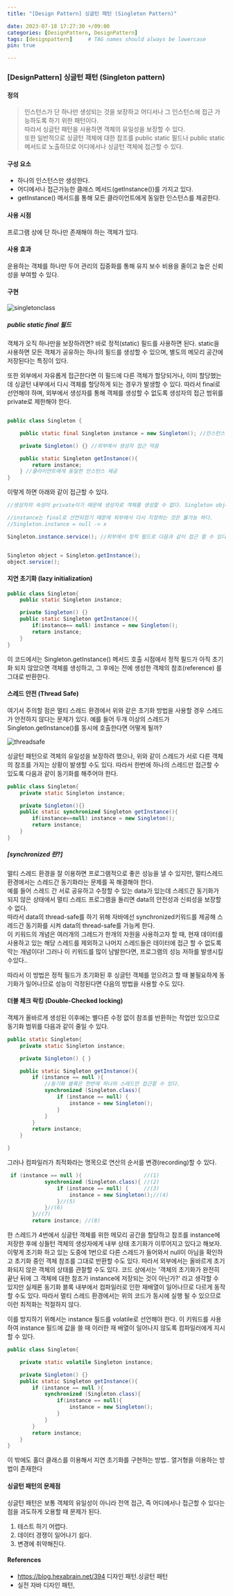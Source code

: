 ```yaml
---
title: "[Design Pattern] 싱글턴 패턴 (Singleton Pattern)"

date: 2023-07-18 17:27:30 +/09:00
categories: [DesignPattern, DesignPattern]
tags: [designpattern]     # TAG names should always be lowercase
pin: true

---
```


### [DesignPattern] 싱글턴 패턴 (Singleton pattern)  

#### 정의  
>인스턴스가 단 하나만 생성되는 것을 보장하고 어디서나 그 인스턴스에 접근 가능하도록 하기 위한 패턴이다.  
>따라서 싱글턴 패턴을 사용하면 객체의 유일성을 보장할 수 있다.  
>또한 일반적으로 싱글턴 객체에 대한 참조를 public static 필드나 public static 메서드로 노출하므로 어디에서나 싱글턴 객체에 접근할 수 있다.  


#### 구성 요소

* 하나의 인스턴스만 생성한다.
* 어디에서나 접근가능한 클래스 메서드(getInstance())를 가지고 있다.  
* getInstance() 메서드를 통해 모든 클라이언트에게 동일한 인스턴스를 제공한다.  

#### 사용 시점
프로그램 상에 단 하나만 존재해야 하는 객체가 있다.  
#### 사용 효과  
운용하는 객체를 하나만 두어 관리의 집중화를 통해 유지 보수 비용을 줄이고 높은 신뢰성을 부여할 수 있다.  

#### 구현  

![singletonclass](/assets/img/singleton.png)

##### public static final 필드  
객체가 오직 하나만을 보장하려면? 바로 정적(static) 필드를 사용하면 된다. static을 사용하면 모든 객체가 공유하는 하나의 필드를 생성할 수 있으며, 별도의 메모리 공간에 저장된다는 특징이 있다.  

또한 외부에서 자유롭게 접근한다면 이 필드에 다른 객체가 할당되거나, 이미 할당했는데 싱글턴 내부에서 다시 객체를 할당하게 되는 경우가 발생할 수 있다. 따라서 final로 선언해야 하며, 외부에서 생성자를 통해 객체를 생성할 수 없도록 생성자의 접근 범위를 private로 제한해야 한다. 

```java

public class Singleton {

    public static final Singleton instance = new Singleton(); //인스턴스 하나만 생성

    private Singleton() {} //외부에서 생성자 접근 막음

    public static Singleton getInstance(){
        return instance;
    } //클라이언트에게 동일한 인스턴스 제공
}

```  
이렇게 하면 아래와 같이 접근할 수 있다.
```java
//생성자의 속성이 private이기 때문에 생성자로 객체를 생성할 수 없다. Singleton object = new Singleton(); -> x

//instance는 final로 선언되었기 때문에 외부에서 다시 지정하는 것은 불가능 하다.  
//Singleton.instance = null -> x

Singleton.instance.service(); //외부에서 정적 필드로 다음과 같이 접근 할 수 있다.


Singleton object = Singleton.getInstance();
object.service();

```
#### 지연 초기화 (lazy initialization)
```java
public class Singleton{ 
    public static Singleton instance;

    private Singleton() {}
    public static Singleton getInstance(){
        if(instance== null) instance = new Singleton();
        return instance;
    }
}
```
이 코드에서는 Singleton.getInstance() 메서드 호출 시점에서 정적 필드가 아직 초기화 되지 않았으면 객체를 생성하고, 그 후에는 전에 생성한 객체의 참조(reference) 를 그대로 반환한다.

#### 스레드 안전 (Thread Safe)
여기서 주의할 점은 멀티 스레드 환경에서 위와 같은 초기화 방법을 사용할 경우 스레드가 안전하지 않다는 문제가 있다. 예를 들어 두개 이상의 스레드가 Singleton.getInstance()를 동시에 호출한다면 어떻게 될까?

![threadsafe](/assets/img/threadsafe.jpg)


싱글턴 패턴으로 객체의 유일성을 보장하려 했으나, 위와 같이 스레드가 서로 다른 객체의 참조를 가지는 상황이 발생할 수도 있다. 따라서 한번에 하나의 스레드만 접근할 수 있도록 다음과 같이 동기화를 해주어야 한다. 

```java
public class Singleton{
    private static Singleton instance;

    private Singleton(){}
    public static synchronized Singleton getInstance(){
        if(instance==null) instance = new Singleton();
        return instance;
    }
}
```

##### [synchronized 란?]  

멀티 스레드 환경을 잘 이용하면 프로그램적으로 좋은 성능을 낼 수 있지만, 멀티스레드 환경에서는 스레드간 동기화라는 문제를 꼭 해결해야 한다.  
예를 들어 스레드 간 서로 공유하고 수정할 수 있는 data가 있는데 스레드간 동기화가 되지 않은 상태에서 멀티 스레드 프로그램을 돌리면 data의 안전성과 신뢰성을 보장할 수 없다.  
따라서 data의 thread-safe를 하기 위해 자바에선 synchronized키워드를 제공해 스레드간 동기화를 시켜 data의 thread-safe를 가능케 한다.  
이 키워드의 개념은 여러개의 그레드가 한개의 자원을 사용하고자 할 때, 현재 데이터를 사용하고 있는 해당 스레드를 제외하고 나머지 스레드들은 데이터에 접근 할 수 없도록 막는 개념이다! 그러나 이 키워드를 많이 남발한다면, 프로그램의 성능 저하를 발생시킬 수있다..


따라서 이 방법은 정적 필드가 초기화된 후 싱글턴 객체를 얻으려고 할 때 불필요하게 동기화가 일어나므로 성능이 걱정된다면 다음의 방법을 사용할 수도 있다.  


#### 더블 체크 락킹 (Double-Checked locking)
객체가 올바르게 생성된 이후에는 별다른 수정 없이 참조를 반환하는 작업만 있으므로 동기화 범위를 다음과 같이 줄일 수 있다.

```java
public static Singleton{
    private static Singleton instance;

    private Singleton() { }

    public static Singleton getInstance(){
        if (instance == null ){
            //동기화 블록은 한번에 하나의 스레드만 접근할 수 있다.
            synchronized (Singleton.class){
                if (instance == null) {
                    instance = new Singleton();
                }
            }
        }
        return instance;
    }

}
```
그러나 컴파일러가 최적화라는 명목으로 연산의 순서를 변경(recording)할 수 있다.

```java
 if (instance == null ){                    //(1)
            synchronized (Singleton.class){ //(2)
                if (instance == null) {     //(3)
                    instance = new Singleton();//(4)
                }//(5)
            }//(6)
        }//(7)
        return instance; //(8)

```
한 스레드가 4번에서 싱글턴 객체를 위한 메모리 공간을 할당하고 참조를 instance에 저장한 후에 싱들턴 객체의 생성자에게 내부 상태 초기화가 이루어지고 있다고 해보자. 이렇게 초기화 하고 있는 도중에 1번으로 다른 스레드가 들어와서 null이 아님을 확인하고 초기화 중인 객체 참조를 그대로 반환할 수도 있다. 따라서 외부에서는 올바르게 초기화되지 않은 객체의 상태를 관찰할 수도 있다. 코드 상에서는 '객체의 초기화가 완전히 끝난 뒤에 그 객체에 대한 참조가 instance에 저장되는 것이 아닌가?' 라고 생각할 수 있지만 실제론 동기화 블록 내부에서 컴파일러로 인한 재배열이 일어나므로 다르게 동작할 수도 있다. 따라서 멀티 스레드 환경에서는 위의 코드가 동시에 실행 될 수 있으므로 이런 최적화는 적절하지 않다.  

이를 방지하기 위해서는 instance 필드를 volatile로 선언해야 한다. 이 키워드를 사용하여 instance 필드에 값을 쓸 때 이러한 재 배열이 일어나지 않도록 컴파일러에게 지시할 수 있다. 

```java
public class Singleton{

    private static volatile Singleton instance;

    private Singleton() {}
    public static Singleton getInstance(){
        if (instance == null ){
            synchronized (Singleton.class){
                if(instance == null){
                    instance = new Singleton();
                }
            }
        }
        return instance;
    }
}
```

이 밖에도 홀더 클래스를 이용해서 지연 초기화를 구현하는 방법.. 열거형을 이용하는 방법이 존재한다



#### 싱글턴 패턴의 문제점
싱글턴 패턴은 보통 객체의 유일성이 아니라 전역 접근, 즉 어디에서나 접근할 수 있다는 점을 과도하게 오용할 때 문제가 된다.  

1. 테스트 하기 어렵다. 
2. 데이터 경쟁이 일어나기 쉽다.
3. 변경에 취약해진다. 

#### References
*  https://blog.hexabrain.net/394 디자인 패턴.싱글턴 패턴
* 실전 자바 디자인 패턴, 
